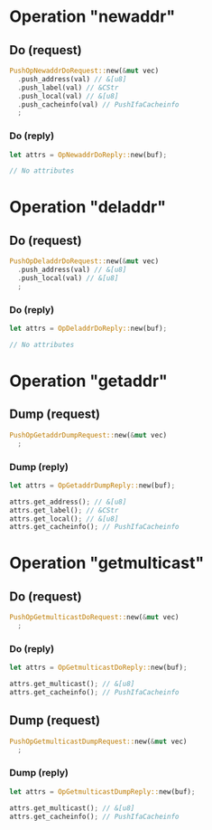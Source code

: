 
# Operation "newaddr"

## Do (request)

```rust
PushOpNewaddrDoRequest::new(&mut vec)
  .push_address(val) // &[u8]
  .push_label(val) // &CStr
  .push_local(val) // &[u8]
  .push_cacheinfo(val) // PushIfaCacheinfo
  ;
```

### Do (reply)

```rust
let attrs = OpNewaddrDoReply::new(buf);

// No attributes
```

# Operation "deladdr"

## Do (request)

```rust
PushOpDeladdrDoRequest::new(&mut vec)
  .push_address(val) // &[u8]
  .push_local(val) // &[u8]
  ;
```

### Do (reply)

```rust
let attrs = OpDeladdrDoReply::new(buf);

// No attributes
```

# Operation "getaddr"

## Dump (request)

```rust
PushOpGetaddrDumpRequest::new(&mut vec)
  ;
```

### Dump (reply)

```rust
let attrs = OpGetaddrDumpReply::new(buf);

attrs.get_address(); // &[u8]
attrs.get_label(); // &CStr
attrs.get_local(); // &[u8]
attrs.get_cacheinfo(); // PushIfaCacheinfo
```

# Operation "getmulticast"

## Do (request)

```rust
PushOpGetmulticastDoRequest::new(&mut vec)
  ;
```

### Do (reply)

```rust
let attrs = OpGetmulticastDoReply::new(buf);

attrs.get_multicast(); // &[u8]
attrs.get_cacheinfo(); // PushIfaCacheinfo
```

## Dump (request)

```rust
PushOpGetmulticastDumpRequest::new(&mut vec)
  ;
```

### Dump (reply)

```rust
let attrs = OpGetmulticastDumpReply::new(buf);

attrs.get_multicast(); // &[u8]
attrs.get_cacheinfo(); // PushIfaCacheinfo
```
